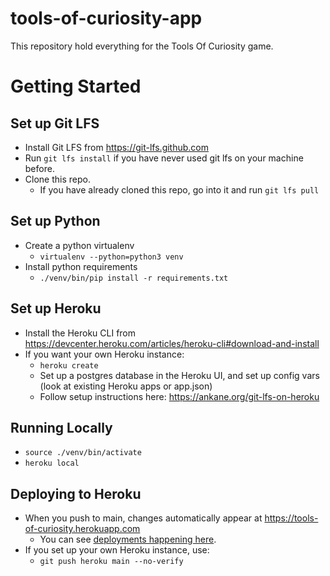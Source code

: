 # tools-of-curiosity-app
This repository hold everything for the Tools Of Curiosity game.

# Getting Started

## Set up Git LFS
* Install Git LFS from https://git-lfs.github.com
* Run `git lfs install` if you have never used git lfs on your machine before.
* Clone this repo. 
    * If you have already cloned this repo, go into it and run `git lfs pull`

## Set up Python
* Create a python virtualenv
    * `virtualenv --python=python3 venv`
* Install python requirements
    * `./venv/bin/pip install -r requirements.txt`

## Set up Heroku 
* Install the Heroku CLI from https://devcenter.heroku.com/articles/heroku-cli#download-and-install
* If you want your own Heroku instance:
   * `heroku create`
   * Set up a postgres database in the Heroku UI, and set up config vars (look at existing Heroku apps or app.json)
   * Follow setup instructions here: https://ankane.org/git-lfs-on-heroku

## Running Locally
* `source ./venv/bin/activate`
* `heroku local` 

## Deploying to Heroku
* When you push to main, changes automatically appear at https://tools-of-curiosity.herokuapp.com
   * You can see [deployments happening here](https://github.com/Innovators-for-Purpose/tools-of-curiosity/deployments/activity_log?environment=tools-of-curiosity).
* If you set up your own Heroku instance, use:
   * `git push heroku main --no-verify`

